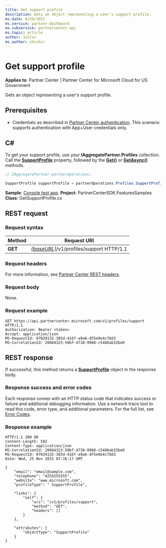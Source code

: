 ```yaml
---
title: Get support profile
description: Gets an object representing a user's support profile.
ms.date: 6/29/2022
ms.service: partner-dashboard
ms.subservice: partnercenter-api
ms.topic: article
author: JulCsc
ms.author: shishir
---
```


# Get support profile

**Applies to**: Partner Center |  Partner Center for Microsoft Cloud for US Government

Gets an object representing a user's support profile.

## Prerequisites

- Credentials as described in [Partner Center authentication](partner-center-authentication.md). This scenario supports authentication with App+User credentials only.

## C\#

To get your support profile, use your **IAggregatePartner.Profiles** collection. Call the [**SupportProfile**](/dotnet/api/microsoft.store.partnercenter.profiles.isupportprofile) property, followed by the [**Get()**](/dotnet/api/microsoft.store.partnercenter.profiles.isupportprofile.get) or [**GetAsync()**](/dotnet/api/microsoft.store.partnercenter.profiles.isupportprofile.getasync) methods.

``` csharp
// IAggregatePartner partnerOperations;

SupportProfile supportProfile = partnerOperations.Profiles.SupportProfile.Get();
```

**Sample**: [Console test app](console-test-app.md). **Project**: PartnerCenterSDK.FeaturesSamples **Class**: GetSupportProfile.cs

## REST request

### Request syntax

| Method  | Request URI                                                              |
|---------|--------------------------------------------------------------------------|
| **GET** | [*{baseURL}*](partner-center-rest-urls.md)/v1/profiles/support HTTP/1.1 |

### Request headers

For more information, see [Partner Center REST headers](headers.md).

### Request body

None.

### Request example

```http
GET https://api.partnercenter.microsoft.com/v1/profiles/support HTTP/1.1
Authorization: Bearer <token>
Accept: application/json
MS-RequestId: 07029132-385d-416f-a9a6-df5e9e4c78d3
MS-CorrelationId: 20604323-50bf-4738-9968-c5486ab32be0
```

## REST response

If successful, this method returns a **[SupportProfile](profile-resources.md#supportprofile)** object in the response body.

### Response success and error codes

Each response comes with an HTTP status code that indicates success or failure and additional debugging information. Use a network trace tool to read this code, error type, and additional parameters. For the full list, see [Error Codes](error-codes.md).

### Response example

```http
HTTP/1.1 200 OK 
Content-Length: 502 
Content-Type: application/json 
MS-CorrelationId: 20604323-50bf-4738-9968-c5486ab32be0 
MS-RequestId: 07029132-385d-416f-a9a6-df5e9e4c78d3 
Date: Wed, 25 Nov 2015 07:16:17 GMT 

{ 
    "email": "email@sample.com", 
    "telephone": "4255555555", 
    "website": "www.microsoft.com", 
    "profileType": " SupportProfile", 

    "links": { 
        "self": { 
            "uri": "/v1/profiles/support", 
            "method": "GET", 
            "headers": [] 
        } 
    }, 

    "attributes": { 
        "objectType": "SupportProfile" 
    } 
} 
```
